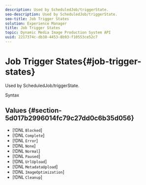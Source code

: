 ```yaml
---
description: Used by ScheduledJob/triggerState.
seo-description: Used by ScheduledJob/triggerState.
seo-title: Job Trigger States
solution: Experience Manager
title: Job Trigger States
topic: Dynamic Media Image Production System API
uuid: 2217374c-db38-4453-8b93-f10553ce52c7
---
```


# Job Trigger States{#job-trigger-states}

Used by ScheduledJob/triggerState.

 Syntax 

## Values {#section-5d017b2996014fc79c27dd0c6b35d056}

* [!DNL `Blocked`] 
* [!DNL `Complete`] 
* [!DNL `Error`] 
* [!DNL `None`] 
* [!DNL `Normal`] 
* [!DNL `Paused`] 
* [!DNL `UrlUpload`] 
* [!DNL `MetadataUpload`] 
* [!DNL `ImageOptimization`] 
* [!DNL `Cleanup`]

